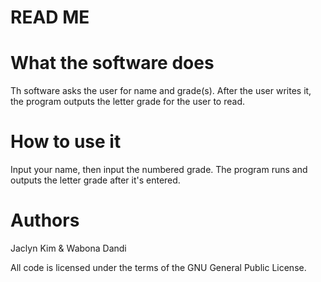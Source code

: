 # READ ME

# What the software does
Th software asks the user for name and grade(s). After the user writes it, the program outputs the letter grade for the user to read. 

# How to use it
Input your name, then input the numbered grade. The program runs and outputs the letter grade after it's entered. 

# Authors
Jaclyn Kim & Wabona Dandi

All code is licensed under the terms of the GNU General Public License.